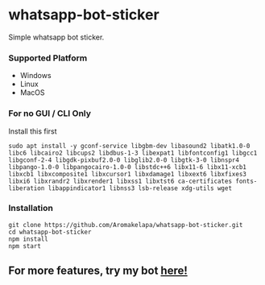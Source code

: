 # whatsapp-bot-sticker
Simple whatsapp bot sticker.

### Supported Platform
- Windows
- Linux
- MacOS


### For no GUI / CLI Only
Install this first
```
sudo apt install -y gconf-service libgbm-dev libasound2 libatk1.0-0 libc6 libcairo2 libcups2 libdbus-1-3 libexpat1 libfontconfig1 libgcc1 libgconf-2-4 libgdk-pixbuf2.0-0 libglib2.0-0 libgtk-3-0 libnspr4 libpango-1.0-0 libpangocairo-1.0-0 libstdc++6 libx11-6 libx11-xcb1 libxcb1 libxcomposite1 libxcursor1 libxdamage1 libxext6 libxfixes3 libxi6 libxrandr2 libxrender1 libxss1 libxtst6 ca-certificates fonts-liberation libappindicator1 libnss3 lsb-release xdg-utils wget
```

### Installation

```
git clone https://github.com/Aromakelapa/whatsapp-bot-sticker.git
cd whatsapp-bot-sticker
npm install
npm start
```


## For more features, try my bot [here!](https://wa.me/6285942361411)
